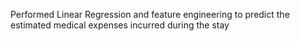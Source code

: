 Performed Linear Regression and feature engineering to predict the estimated medical expenses incurred during the stay
